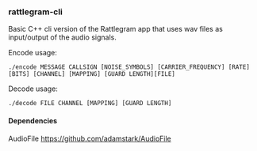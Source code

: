 
### rattlegram-cli

Basic C++ cli version of the Rattlegram app that uses wav files as input/output of the audio signals.

Encode usage:
```
./encode MESSAGE CALLSIGN [NOISE_SYMBOLS] [CARRIER_FREQUENCY] [RATE] [BITS] [CHANNEL] [MAPPING] [GUARD LENGTH][FILE]
```

Decode usage:
```
./decode FILE CHANNEL [MAPPING] [GUARD LENGTH]
```
#### Dependencies
AudioFile https://github.com/adamstark/AudioFile
